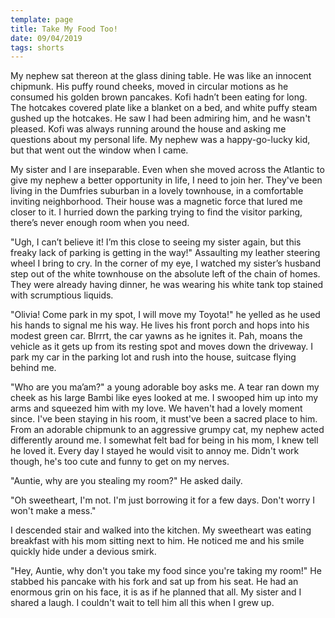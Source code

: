 ```yaml
---
template: page
title: Take My Food Too!
date: 09/04/2019
tags: shorts
---
```


My nephew sat thereon at the glass dining table. He was like an innocent chipmunk. His puffy round cheeks, moved in circular motions as he consumed his golden brown pancakes. Kofi hadn’t been eating for long. The hotcakes covered plate like a blanket on a bed, and white puffy steam gushed up the hotcakes. He saw I had been admiring him, and he wasn't pleased. Kofi was always running around the house and asking me questions about my personal life. My nephew was a happy-go-lucky kid, but that went out the window when I came.

My sister and I are inseparable. Even when she moved across the Atlantic to give my nephew a better opportunity in life, I need to join her. They've been living in the Dumfries suburban in a lovely townhouse, in a comfortable inviting neighborhood. Their house was a magnetic force that lured me closer to it. I hurried down the parking trying to find the visitor parking, there’s never enough room when you need.

"Ugh, I can’t believe it! I’m this close to seeing my sister again, but this freaky lack of parking is getting in the way!" Assaulting my leather steering wheel I bring to cry. In the corner of my eye, I watched my sister’s husband step out of the white townhouse on the absolute left of the chain of homes. They were already having dinner, he was wearing his white tank top stained with scrumptious liquids.

"Olivia! Come park in my spot, I will move my Toyota!" he yelled as he used his hands to signal me his way. He lives his front porch and hops into his modest green car. Blrrrt, the car yawns as he ignites it. Pah, moans the vehicle as it gets up from its resting spot and moves down the driveway. I park my car in the parking lot and rush into the house, suitcase flying behind me.

"Who are you ma’am?" a young adorable boy asks me. A tear ran down my cheek as his large Bambi like eyes looked at me. I swooped him up into my arms and squeezed him with my love. We haven't had a lovely moment since. I've been staying in his room, it must've been a sacred place to him. From an adorable chipmunk to an aggressive grumpy cat, my nephew acted differently around me. I somewhat felt bad for being in his mom, I knew tell he loved it. Every day I stayed he would visit to annoy me. Didn't work though, he's too cute and funny to get on my nerves.

"Auntie, why are you stealing my room?" He asked daily.

"Oh sweetheart, I'm not. I'm just borrowing it for a few days. Don't worry I won't make a mess."

I descended stair and walked into the kitchen. My sweetheart was eating breakfast with his mom sitting next to him. He noticed me and his smile quickly hide under a devious smirk.

"Hey, Auntie, why don't you take my food since you're taking my room!" He stabbed his pancake with his fork and sat up from his seat. He had an enormous grin on his face, it is as if he planned that all. My sister and I shared a laugh. I couldn't wait to tell him all this when I grew up.
